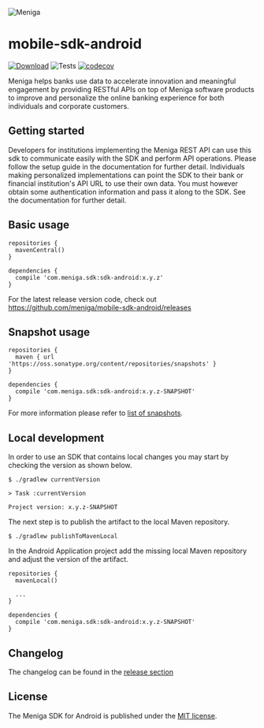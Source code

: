 ![Meniga](https://github.com/meniga/mobile-sdk-ios/raw/master/logo.png)

mobile-sdk-android
====
[![Download](https://maven-badges.herokuapp.com/maven-central/com.meniga.sdk/sdk-android/badge.svg)](https://mvnrepository.com/artifact/com.meniga.sdk/sdk-android/latest)
![Tests](https://github.com/meniga/mobile-sdk-android/workflows/Tests/badge.svg)
[![codecov](https://codecov.io/gh/meniga/mobile-sdk-android/branch/master/graph/badge.svg)](https://codecov.io/gh/meniga/mobile-sdk-android)

Meniga helps banks use data to accelerate innovation and meaningful engagement by providing RESTful APIs on top of Meniga software products to improve and personalize the online banking experience for both individuals and corporate customers.

## Getting started
Developers for institutions implementing the Meniga REST API can use this sdk to communicate easily with the SDK and perform API operations. Please follow the setup guide in the documentation for further detail. Individuals making personalized implementations can point the SDK to their bank or financial institution's API URL to use their own data. You must however obtain some authentication information and pass it along to the SDK. See the documentation for further detail.

## Basic usage

```
repositories {
  mavenCentral()
}

dependencies {
  compile 'com.meniga.sdk:sdk-android:x.y.z'
}
```

For the latest release version code, check out https://github.com/meniga/mobile-sdk-android/releases

## Snapshot usage

```
repositories {
  maven { url 'https://oss.sonatype.org/content/repositories/snapshots' }
}

dependencies {
  compile 'com.meniga.sdk:sdk-android:x.y.z-SNAPSHOT'
}
```

For more information please refer to [list of snapshots](https://oss.sonatype.org/content/repositories/snapshots/com/meniga/sdk/sdk-android/).

## Local development

In order to use an SDK that contains local changes you may start by checking the version as shown below.

```
$ ./gradlew currentVersion

> Task :currentVersion 

Project version: x.y.z-SNAPSHOT
```

The next step is to publish the artifact to the local Maven repository.

```
$ ./gradlew publishToMavenLocal
```

In the Android Application project add the missing local Maven repository and adjust the version of the artifact.

```
repositories {
  mavenLocal()
  
  ...
}

dependencies {
  compile 'com.meniga.sdk:sdk-android:x.y.z-SNAPSHOT'
}
```

## Changelog
The changelog can be found in the [release section](https://github.com/meniga/mobile-sdk-android/releases)

## License
The Meniga SDK for Android is published under the [MIT license](LICENSE.txt).
